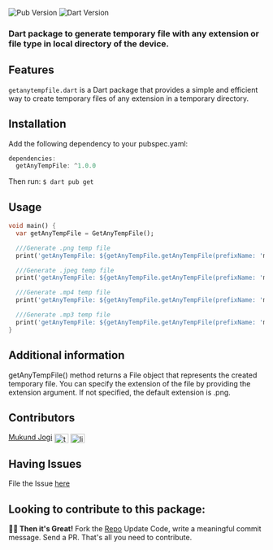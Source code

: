 <!-- 
This README describes the package. If you publish this package to pub.dev,
this README's contents appear on the landing page for your package.

For information about how to write a good package README, see the guide for
[writing package pages](https://dart.dev/guides/libraries/writing-package-pages). 

For general information about developing packages, see the Dart guide for
[creating packages](https://dart.dev/guides/libraries/create-library-packages)
and the Flutter guide for
[developing packages and plugins](https://flutter.dev/developing-packages). 
-->

![Pub Version](https://img.shields.io/badge/pub-0.0.1-blue)  ![Dart Version](https://img.shields.io/badge/dart-v2.19.0-blue)

### Dart package to generate temporary file with any extension or file type in local directory of the device.

## Features

`getanytempfile.dart` is a Dart package that provides a simple and efficient way to create temporary files of any extension in a temporary directory.

## Installation

Add the following dependency to your pubspec.yaml:
```dart
dependencies:
  getAnyTempFile: ^1.0.0
```    
    
Then run:
```$ dart pub get```

## Usage

```dart
void main() {
  var getAnyTempFile = GetAnyTempFile();

  ///Generate .png temp file
  print('getAnyTempFile: ${getAnyTempFile.getAnyTempFile(prefixName: 'mytemp',fileName: 'getMyTemp')}');

  ///Generate .jpeg temp file
  print('getAnyTempFile: ${getAnyTempFile.getAnyTempFile(prefixName: 'mytemp',fileName: 'getMyTemp',fileType: 'jpeg')}');

  ///Generate .mp4 temp file
  print('getAnyTempFile: ${getAnyTempFile.getAnyTempFile(prefixName: 'mytemp',fileName: 'getMyTemp',fileType: 'mp4')}');

  ///Generate .mp3 temp file
  print('getAnyTempFile: ${getAnyTempFile.getAnyTempFile(prefixName: 'mytemp',fileName: 'getMyTemp',fileType: 'mp3')}');
}
```

## Additional information

getAnyTempFile() method returns a File object that represents the created temporary file. 
You can specify the extension of the file by providing the extension argument. 
If not specified, the default extension is .png.

## Contributors

[Mukund Jogi](https://www.linkedin.com/in/mukund-a-jogi/)
<a href="https://twitter.com/mukundjogi" target="blank"><img align="center" src="https://raw.githubusercontent.com/rahuldkjain/github-profile-readme-generator/master/src/images/icons/Social/twitter.svg" alt="twitter_logo" height="18" width="28" /></a>
<a href="https://linkedin.com/in/mukund-a-jogi" target="blank"><img align="center" src="https://raw.githubusercontent.com/rahuldkjain/github-profile-readme-generator/master/src/images/icons/Social/linked-in-alt.svg" alt="linedin_logo" height="18" width="28" /></a>

## Having Issues

File the Issue [here](https://github.com/7span/get-any-temp-file-dart/issues)

## Looking to contribute to this package:

**🤘🏻 Then it's Great!**
Fork the [Repo](https://github.com/7span/get-any-temp-file-dart) 
Update Code, write a meaningful commit message. Send a PR. That's all you need to contribute.

